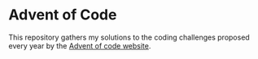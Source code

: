 # Advent of Code

This repository gathers my solutions to the coding challenges proposed every year by the [Advent of code website](https://adventofcode.com).